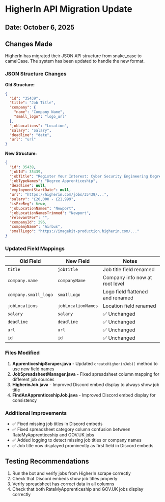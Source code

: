 # HigherIn API Migration Update

## Date: October 6, 2025

## Changes Made

HigherIn has migrated their JSON API structure from snake_case to camelCase. The system has been updated to handle the new format.

### JSON Structure Changes

**Old Structure:**
```json
{
  "id": "35439",
  "title": "Job Title",
  "company": {
    "name": "Company Name",
    "small_logo": "logo_url"
  },
  "jobLocations": "Location",
  "salary": "Salary",
  "deadline": "date",
  "url": "url"
}
```

**New Structure:**
```json
{
  "id": 35439,
  "jobId": 35439,
  "jobTitle": "Register Your Interest: Cyber Security Engineering Degree Apprenticeship",
  "jobTypeNames": "Degree Apprenticeship",
  "deadline": null,
  "employmentStartDate": null,
  "url": "https://higherin.com/jobs/35439/...",
  "salary": "£20,000 - £21,999",
  "isPreReg": true,
  "jobLocationNames": "Newport",
  "jobLocationNamesTrimmed": "Newport",
  "relevantFor": "",
  "companyId": 296,
  "companyName": "Airbus",
  "smallLogo": "https://imagekit-production.higherin.com/..."
}
```

### Updated Field Mappings

| Old Field | New Field | Notes |
|-----------|-----------|-------|
| `title` | `jobTitle` | Job title field renamed |
| `company.name` | `companyName` | Company info now at root level |
| `company.small_logo` | `smallLogo` | Logo field flattened and renamed |
| `jobLocations` | `jobLocationNames` | Location field renamed |
| `salary` | `salary` | ✅ Unchanged |
| `deadline` | `deadline` | ✅ Unchanged |
| `url` | `url` | ✅ Unchanged |
| `id` | `id` | ✅ Unchanged |

### Files Modified

1. **ApprenticeshipScraper.java** - Updated `createHigherinJob()` method to use new field names
2. **JobSpreadsheetManager.java** - Fixed spreadsheet column mapping for different job sources
3. **HigherinJob.java** - Improved Discord embed display to always show job title
4. **FindAnApprenticeshipJob.java** - Improved Discord embed display for consistency

### Additional Improvements

- ✅ Fixed missing job titles in Discord embeds
- ✅ Fixed spreadsheet category column confusion between RateMyApprenticeship and GOV.UK jobs
- ✅ Added logging to detect missing job titles or company names
- ✅ Job title now displayed prominently as first field in Discord embeds

## Testing Recommendations

1. Run the bot and verify jobs from HigherIn scrape correctly
2. Check that Discord embeds show job titles properly
3. Verify spreadsheet has correct data in all columns
4. Check that both RateMyApprenticeship and GOV.UK jobs display correctly

